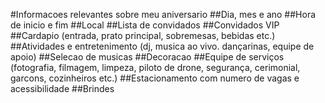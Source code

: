#Informacoes relevantes sobre meu aniversario
##Dia, mes e ano
##Hora de inicio e fim 
##Local
##Lista de convidados
##Convidados VIP
##Cardapio (entrada, prato principal, sobremesas, bebidas etc.)
##Atividades e entretenimento (dj, musica ao vivo. dançarinas, equipe de apoio)
##Selecao de musicas 
##Decoracao 
##Equipe de serviços (fotografia, filmagem, limpeza, piloto de drone, segurança, cerimonial, garcons, cozinheiros etc.)
##Estacionamento com numero de vagas e acessibilidade 
##Brindes

